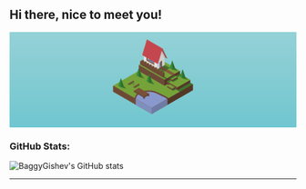 ## Hi there, nice to meet you!

<img align="center" src="https://raw.githubusercontent.com/BaggyGishev/BaggyGishev/main/Images/banner.png">

### GitHub Stats:
![BaggyGishev's GitHub stats](https://github-readme-stats.vercel.app/api?username=BaggyGishev&show_icons=true&theme=radical)
***

